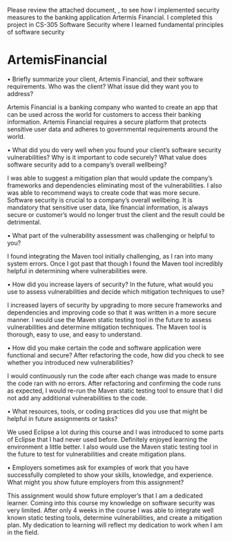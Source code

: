 
Please review the attached document,   , to see how I implemented security measures to the banking application Artermis Financial. I completed this project in CS-305 Software Security where I learned fundamental principles of software security 
<br/>


# ArtemisFinancial
•	Briefly summarize your client, Artemis Financial, and their software requirements. Who was the client? What issue did they want you to address?

Artemis Financial is a banking company who wanted to create an app that can be used across the world for customers to access their banking information. Artemis Financial requires a secure platform that protects sensitive user data and adheres to governmental requirements around the world. 

•	What did you do very well when you found your client’s software security vulnerabilities? Why is it important to code securely? What value does software security add to a company’s overall wellbeing?

I was able to suggest a mitigation plan that would update the company’s frameworks and dependencies eliminating most of the vulnerabilities. I also was able to recommend ways to create code that was more secure. Software security is crucial to a company’s overall wellbeing. It is mandatory that sensitive user data, like financial information, is always secure or customer’s would no longer trust the client and the result could be detrimental. 

•	What part of the vulnerability assessment was challenging or helpful to you?

I found integrating the Maven tool initially challenging, as I ran into many system errors. Once I got past that though I found the Maven tool incredibly helpful in determining where vulnerabilities were. 

•	How did you increase layers of security? In the future, what would you use to assess vulnerabilities and decide which mitigation techniques to use?

I increased layers of security by upgrading to more secure frameworks and dependencies and improving code so that it was written in a more secure manner. I would use the Maven static testing tool in the future to assess vulnerabilities and determine mitigation techniques. The Maven tool is thorough, easy to use, and easy to understand. 

•	How did you make certain the code and software application were functional and secure? After refactoring the code, how did you check to see whether you introduced new vulnerabilities?

I would continuously run the code after each change was made to ensure the code ran with no errors. After refactoring and confirming the code runs as expected, I would re-run the Maven static testing tool to ensure that I did not add any additional vulnerabilities to the code. 

•	What resources, tools, or coding practices did you use that might be helpful in future assignments or tasks?

We used Eclipse a lot during this course and I was introduced to some parts of Eclipse that I had never used before. Definitely enjoyed learning the environment a little better. I also would use the Maven static testing tool in the future to test for vulnerabilities and create mitigation plans. 

•	Employers sometimes ask for examples of work that you have successfully completed to show your skills, knowledge, and experience. What might you show future employers from this assignment?

This assignment would show future employer’s that I am a dedicated learner. Coming into this course my knowledge on software security was very limited. After only 4 weeks in the course I was able to integrate well known static testing tools, determine vulnerabilities, and create a mitigation plan. My dedication to learning will reflect my dedication to work when I am in the field. 


